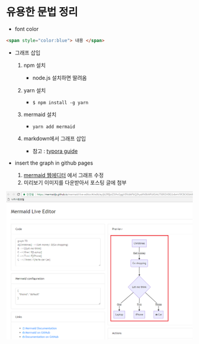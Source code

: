 # 유용한 문법 정리

- font color

```html
<span style="color:blue"> 내용 </span>
```



- 그래프 삽입

  1. npm 설치
     - node.js 설치하면 딸려옴

  2. yarn 설치
     - `$ npm install -g yarn`

  3. mermaid 설치
     - `yarn add mermaid`

  4. markdown에서 그래프 삽입
     - 참고 : [typora guide](https://support.typora.io/Draw-Diagrams-With-Markdown/)



- insert the graph in github pages
  1. [mermaid 웹에디터](https://mermaidjs.github.io/mermaid-live-editor/#/edit/eyJjb2RlIjoiZ3JhcGggVERcbkFbQ2hyaXN0bWFzXSAtLT58R2V0IG1vbmV5fCBCKEdvIHNob3BwaW5nKVxuQiAtLT4gQ3tMZXQgbWUgdGhpbmt9XG5DIC0tPnxPbmV8IERbTGFwdG9wXVxuQyAtLT58VHdvfCBFW2lQaG9uZV1cbkMgLS0-fFRocmVlfCBGW2ZhOmZhLWNhciBDYXJdXG4iLCJtZXJtYWlkIjp7InRoZW1lIjoiZGVmYXVsdCJ9fQ) 에서 그래프 수정
  2. 미리보기 이미지를 다운받아서 포스팅 글에 첨부

![merEdit](/img/merEdit.png)
